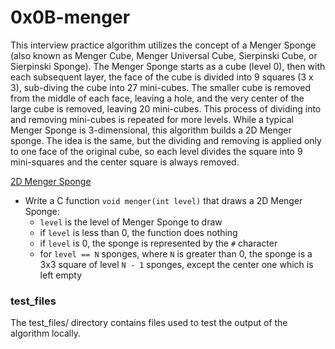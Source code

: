 # 0x0B-menger
This interview practice algorithm utilizes the concept of a Menger Sponge (also known as Menger Cube, Menger Universal Cube, Sierpinski Cube, or Sierpinski Sponge).  The Menger Sponge starts as a cube (level 0), then with each subsequent layer, the face of the cube is divided into 9 squares (3 x 3), sub-diving the cube into 27 mini-cubes.  The smaller cube is removed from the middle of each face, leaving a hole, and the very center of the large cube is removed, leaving 20 mini-cubes.  This process of dividing into and removing mini-cubes is repeated for more levels.  While a typical Menger Sponge is 3-dimensional, this algorithm builds a 2D Menger sponge.  The idea is the same, but the dividing and removing is applied only to one face of the original cube, so each level divides the square into 9 mini-squares and the center square is always removed.

[2D Menger Sponge](/0x0B-menger/0-menger.c)
* Write a C function `void menger(int level)` that draws a 2D Menger Sponge:
  * `level` is the level of Menger Sponge to draw
  * if `level` is less than 0, the function does nothing
  * if `level` is 0, the sponge is represented by the `#` character
  * for `level == N` sponges, where `N` is greater than 0, the sponge is a 3x3 square of level `N - 1` sponges, except the center one which is left empty

### test_files
The test_files/ directory contains files used to test the output of the algorithm locally.
